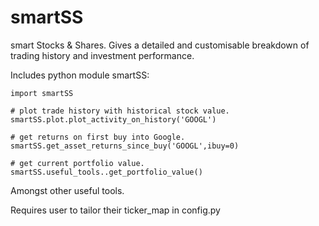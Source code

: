 # smartSS

smart Stocks & Shares. Gives a detailed and customisable breakdown of trading history and investment performance.

Includes python module smartSS:

    import smartSS

    # plot trade history with historical stock value.
    smartSS.plot.plot_activity_on_history('GOOGL')

    # get returns on first buy into Google.
    smartSS.get_asset_returns_since_buy('GOOGL',ibuy=0)

    # get current portfolio value.
    smartSS.useful_tools..get_portfolio_value()

Amongst other useful tools.

Requires user to tailor their ticker_map in config.py
